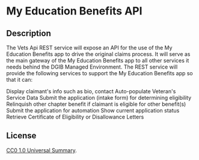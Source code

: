 # My Education Benefits API

## Description
The Vets Api REST service will expose an API for the use of the My Education Benefits app to drive the original claims process. It will serve as the main gateway of the My Education Benefits app to all other services it needs behind the DGIB Managed Environment. The REST service will provide the following services to support the My Education Benefits app so that it can:

Display claimant's info such as bio, contact
Auto-populate Veteran's Service Data
Submit the application (intake form) for determining eligibility
Relinquish other chapter benefit if claimant is eligible for other benefit(s)
Submit the application for automation
Show current application status
Retrieve Certificate of Eligibility or Disallowance Letters

## License
[CC0 1.0 Universal Summary](https://creativecommons.org/publicdomain/zero/1.0/legalcode).
